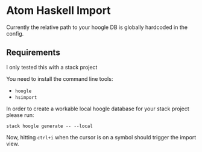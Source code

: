 # Atom Haskell Import

Currently the relative path to your hoogle DB is globally hardcoded in the config.

## Requirements
I only tested this with a stack project

You need to install the command line tools:
- `hoogle`
- `hsimport`

In order to create a workable local hoogle database for your stack project please run:
```
stack hoogle generate -- --local
```

Now, hitting `ctrl+i` when the cursor is on a symbol should trigger the import view.
